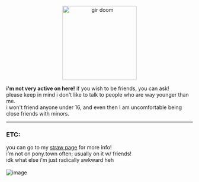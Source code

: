 <p align="center">
<img width="200" src="https://github.com/user-attachments/assets/7583580f-2bcb-446e-841a-ceb7ef5d9bb0" alt="gir doom">
</p>

**i'm not very active on here!** if you wish to be friends, you can ask!<br/>
please keep in mind i don't like to talk to people who are way younger than me.<br/>
i won't friend anyone under 16, and even then I am uncomfortable being close friends with minors.<br/>
***
### **ETC:**<br/>
you can go to my [straw page](https://invdrrrzim.straw.page) for more info!<br/>
i'm not on pony.town often; usually on it w/ friends!<br/>
idk what else i'm just radically awkward heh<br/>
\
![image](https://github.com/user-attachments/assets/085e33cf-cf7f-4a3c-8592-47b226583936)
